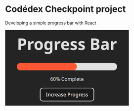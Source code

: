 # Codédex Checkpoint project

Developing a simple progress bar with React

![Project Screenshot](src/assets/screen.png)